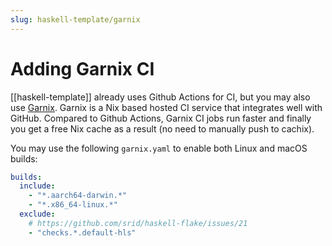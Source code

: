 ```yaml
---
slug: haskell-template/garnix
---
```


# Adding Garnix CI

[[haskell-template]] already uses Github Actions for CI, but you may also use [Garnix](https://garnix.io/). Garnix is a Nix based hosted CI service that integrates well with GitHub. Compared to Github Actions, Garnix CI jobs run faster and finally you get a free Nix cache as a result (no need to manually push to cachix). 

You may use the following `garnix.yaml` to enable both Linux and macOS builds:

```yaml
builds:
  include:
    - "*.aarch64-darwin.*"
    - "*.x86_64-linux.*"
  exclude:
    # https://github.com/srid/haskell-flake/issues/21
    - "checks.*.default-hls"
```
